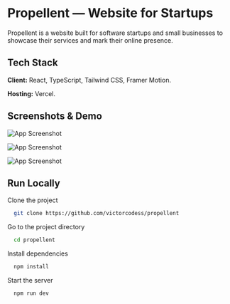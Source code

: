 # Propellent — Website for Startups

Propellent is a website built for software startups and small businesses to showcase their services and mark their online presence.

## Tech Stack

**Client:** React, TypeScript, Tailwind CSS, Framer Motion.

**Hosting:** Vercel.

## Screenshots & Demo

![App Screenshot](https://res.cloudinary.com/dlwpgtmcn/image/upload/v1738832626/Screenshot_209_hxtvb5.png)

![App Screenshot](https://res.cloudinary.com/dlwpgtmcn/image/upload/v1738832622/Screenshot_208_jyes5k.png)

![App Screenshot](https://res.cloudinary.com/dlwpgtmcn/image/upload/v1738832641/Screenshot_210_n1apmd.png)


## Run Locally

Clone the project

```bash
  git clone https://github.com/victorcodess/propellent
```

Go to the project directory

```bash
  cd propellent
```

Install dependencies

```bash
  npm install
```

Start the server

```bash
  npm run dev
```
